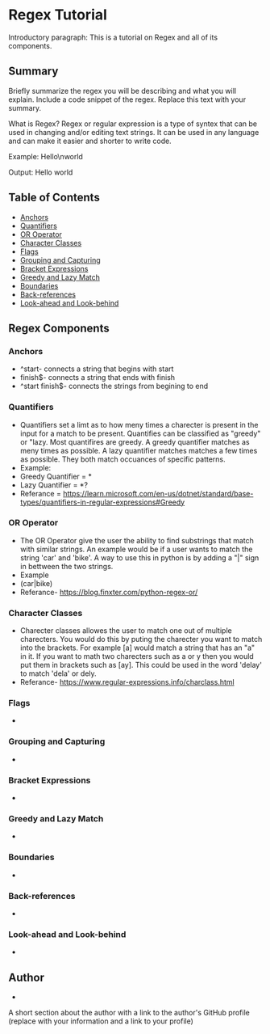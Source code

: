 # Regex Tutorial

Introductory paragraph:
This is a tutorial on Regex and all of its components.

## Summary

Briefly summarize the regex you will be describing and what you will explain. Include a code snippet of the regex. Replace this text with your summary.

What is Regex? Regex or regular expression is a type of syntex that can be used in changing and/or editing text strings. It can be used in any language and can make it easier and shorter to write code.

Example: Hello\nworld

Output: Hello
        world

## Table of Contents

- [Anchors](#anchors)
- [Quantifiers](#quantifiers)
- [OR Operator](#or-operator)
- [Character Classes](#character-classes)
- [Flags](#flags)
- [Grouping and Capturing](#grouping-and-capturing)
- [Bracket Expressions](#bracket-expressions)
- [Greedy and Lazy Match](#greedy-and-lazy-match)
- [Boundaries](#boundaries)
- [Back-references](#back-references)
- [Look-ahead and Look-behind](#look-ahead-and-look-behind)

## Regex Components

### Anchors
* ^start- connects a string that begins with start
* finish$- connects a string that ends with finish
* ^start finish$- connects the strings from begining to end

### Quantifiers
* Quantifiers set a limt as to how meny times a charecter is present in the input for a match to be present. Quantifies can be classified as "greedy" or "lazy. Most quantifires are greedy. A greedy quantifier matches as meny times as possible. A lazy quantifier matches matches a few times as possible. They both match occuances of specific patterns.
* Example:
* Greedy Quantifier = *
* Lazy Quantifier = *?
* Referance = https://learn.microsoft.com/en-us/dotnet/standard/base-types/quantifiers-in-regular-expressions#Greedy
### OR Operator
* The OR Operator give the user the ability to find substrings that match with similar strings. An example would be if a user wants to match the string 'car' and 'bike'. A way to use this in python is by adding a "|" sign in bettween the two strings.
* Example
* (car|bike)
* Referance- https://blog.finxter.com/python-regex-or/
### Character Classes
* Charecter classes allowes the user to match one out of multiple charecters. You would do this by puting the charecter you want to match into the brackets. For example [a] would match a string that has an "a" in it. If you want to math two charecters such as a or y then you would put them in brackets such as [ay]. This could be used in the word 'delay' to match 'dela' or dely.
* Referance- https://www.regular-expressions.info/charclass.html
### Flags
* 
### Grouping and Capturing
* 
### Bracket Expressions
* 
### Greedy and Lazy Match
* 
### Boundaries
* 
### Back-references
* 
### Look-ahead and Look-behind
* 
## Author
* 
A short section about the author with a link to the author's GitHub profile (replace with your information and a link to your profile)
